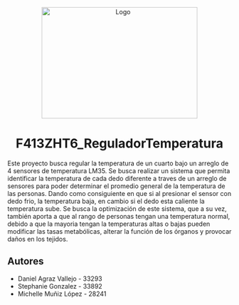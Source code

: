 <p align="center">
  <img src="img/TechnoTemperatureLogo.jpeg" alt="Logo" width="350" height="250"/>
  <h1 align="center">F413ZHT6_ReguladorTemperatura</h1>
</p>

Este proyecto busca regular la temperatura de un cuarto bajo un arreglo de 4 sensores de temperatura LM35. Se busca realizar un sistema que permita identificar la temperatura de cada dedo diferente a traves de un arreglo de sensores para poder determinar el promedio general de la temperatura de las personas. Dando como consiguiente en que si al presionar el sensor con dedo frio, la temperatura baja, en cambio si el dedo esta caliente la temperatura sube. Se busca la optimización de este sistema, que a su vez, también aporta a que al rango de personas tengan una temperatura normal, debido a que la mayoria tengan la temperaturas altas o bajas pueden modificar las tasas metabólicas, alterar la función de los órganos y provocar daños en los tejidos.

## Autores
- Daniel Agraz Vallejo - 33293 
- Stephanie Gonzalez - 33892
- Michelle Muñiz López - 28241 
